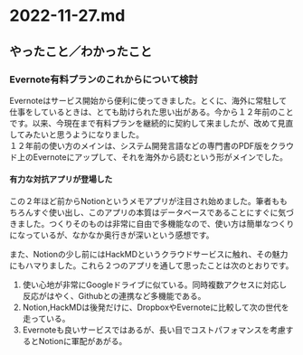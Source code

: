 # 2022-11-27.md

## やったこと／わかったこと

### Evernote有料プランのこれからについて検討

Evernoteはサービス開始から便利に使ってきました。とくに、海外に常駐して仕事をしているときは、とても助けられた思い出がある。今から１２年前のことです。以来、今現在まで有料プランを継続的に契約して来ましたが、改めて見直してみたいと思うようになりました。  
１２年前の使い方のメインは、システム開発言語などの専門書のPDF版をクラウド上のEvernoteにアップして、それを海外から読むという形がメインでした。

#### 有力な対抗アプリが登場した

この２年ほど前からNotionというメモアプリが注目され始めました。筆者ももちろんすぐ使い出し、このアプリの本質はデータベースであることにすぐに気づきました。つくりそのものは非常に自由で多機能なので、使い方は簡単なつくりになっているが、なかなか奥行きが深いという感想です。

また、Notionの少し前にはHackMDというクラウドサービスに触れ、その魅力にもハマりました。これら２つのアプリを通して思ったことは次のとおりです。

1. 使い心地が非常にGoogleドライブに似ている。同時複数アクセスに対応し反応がはやく、Githubとの連携など多機能である。
2. Notion,HackMDは後発だけに、DropboxやEvernoteに比較して次の世代を走っている。
3. Evernoteも良いサービスではあるが、長い目でコストパフォマンスを考慮するとNotionに軍配があがる。
